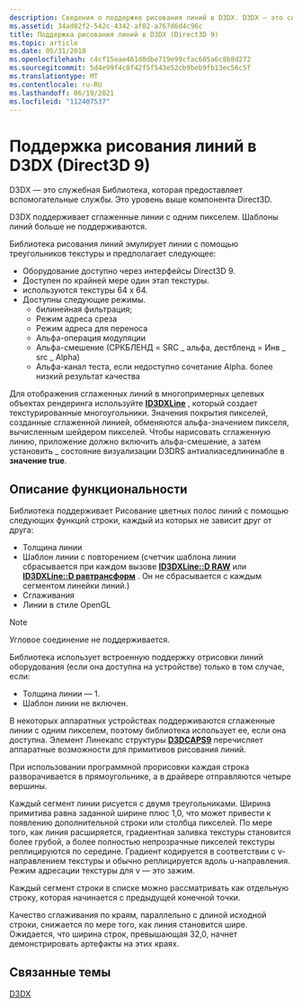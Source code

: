 ```yaml
---
description: Сведения о поддержке рисования линий в D3DX. D3DX — это служебная Библиотека, которая предоставляет вспомогательные службы. Это уровень выше компонента Direct3D.
ms.assetid: 34ad82f2-542c-4342-af02-a767d6d4c96c
title: Поддержка рисования линий в D3DX (Direct3D 9)
ms.topic: article
ms.date: 05/31/2018
ms.openlocfilehash: c4cf15eae461d0dbe719e99cfac605a6c8b8d272
ms.sourcegitcommit: 5d4e99f4c8f42f5f543e52cb9beb9fb13ec56c5f
ms.translationtype: MT
ms.contentlocale: ru-RU
ms.lasthandoff: 06/19/2021
ms.locfileid: "112407537"
---
```

# <a name="line-drawing-support-in-d3dx-direct3d-9"></a>Поддержка рисования линий в D3DX (Direct3D 9)

D3DX — это служебная Библиотека, которая предоставляет вспомогательные службы. Это уровень выше компонента Direct3D.

D3DX поддерживает сглаженные линии с одним пикселем. Шаблоны линий больше не поддерживаются.

Библиотека рисования линий эмулирует линии с помощью треугольников текстуры и предполагает следующее:

-   Оборудование доступно через интерфейсы Direct3D 9.
-   Доступен по крайней мере один этап текстуры.
-   используются текстуры 64 x 64.
-   Доступны следующие режимы.
    -   билинейная фильтрация;
    -   Режим адреса среза
    -   Режим адреса для переноса
    -   Альфа-операция модуляции
    -   Альфа-смешение (СРКБЛЕНД = SRC \_ альфа, дестбленд = Инв \_ src \_ Alpha)
    -   Альфа-канал теста, если недоступно сочетание Alpha. более низкий результат качества

Для отображения сглаженных линий в многопримерных целевых объектах рендеринга используйте [**ID3DXLine**](id3dxline.md) , который создает текстурированные многоугольники. Значения покрытия пикселей, созданные сглаженной линией, обменяются альфа-значением пикселя, вычисленным шейдером пикселей. Чтобы нарисовать сглаженную линию, приложение должно включить альфа-смешение, а затем установить \_ состояние визуализации D3DRS антиалиаседлининабле в **значение true**.

## <a name="functionality-description"></a>Описание функциональности

Библиотека поддерживает Рисование цветных полос линий с помощью следующих функций строки, каждый из которых не зависит друг от друга:

-   Толщина линии
-   Шаблон линии с повторением (счетчик шаблона линии сбрасывается при каждом вызове [**ID3DXLine::D RAW**](id3dxline--draw.md) или [**ID3DXLine::D равтрансформ**](id3dxline--drawtransform.md) . Он не сбрасывается с каждым сегментом линейки линий.)
-   Сглаживания
-   Линии в стиле OpenGL

> [!Note]  
> Угловое соединение не поддерживается.

 

Библиотека использует встроенную поддержку отрисовки линий оборудования (если она доступна на устройстве) только в том случае, если:

-   Толщина линии — 1.
-   Шаблон линии не включен.

В некоторых аппаратных устройствах поддерживаются сглаженные линии с одним пикселем, поэтому библиотека использует ее, если она доступна. Элемент Линекапс структуры [**D3DCAPS9**](/windows/desktop/api/D3D9Caps/ns-d3d9caps-d3dcaps9) перечисляет аппаратные возможности для примитивов рисования линий.

При использовании программной прорисовки каждая строка разворачивается в прямоугольнике, а в драйвере отправляются четыре вершины.

Каждый сегмент линии рисуется с двумя треугольниками. Ширина примитива равна заданной ширине плюс 1,0, что может привести к появлению дополнительной строки или столбца пикселей. По мере того, как линия расширяется, градиентная заливка текстуры становится более грубой, а более полностью непрозрачные пикселей текстуры реплицируются по середине. Градиент кодируется в соответствии с v-направлением текстуры и обычно реплицируется вдоль u-направления. Режим адресации текстуры для v — это зажим.

Каждый сегмент строки в списке можно рассматривать как отдельную строку, которая начинается с предыдущей конечной точки.

Качество сглаживания по краям, параллельно с длиной исходной строки, снижается по мере того, как линия становится шире. Ожидается, что ширина строк, превышающая 32,0, начнет демонстрировать артефакты на этих краях.

## <a name="related-topics"></a>Связанные темы

<dl> <dt>

[D3DX](d3dx.md)
</dt> </dl>

 

 



